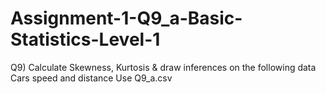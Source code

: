 # Assignment-1-Q9_a-Basic-Statistics-Level-1


Q9) Calculate Skewness, Kurtosis & draw inferences on the following data Cars speed and distance Use Q9_a.csv

